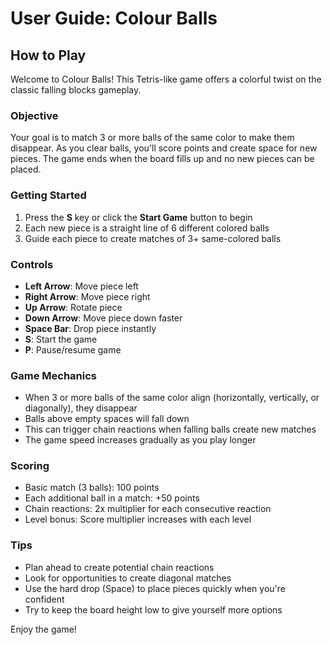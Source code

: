 # User Guide: Colour Balls

## How to Play

Welcome to Colour Balls! This Tetris-like game offers a colorful twist on the classic falling blocks gameplay.

### Objective
Your goal is to match 3 or more balls of the same color to make them disappear. As you clear balls, you'll score points and create space for new pieces. The game ends when the board fills up and no new pieces can be placed.

### Getting Started
1. Press the **S** key or click the **Start Game** button to begin
2. Each new piece is a straight line of 6 different colored balls
3. Guide each piece to create matches of 3+ same-colored balls

### Controls
- **Left Arrow**: Move piece left
- **Right Arrow**: Move piece right
- **Up Arrow**: Rotate piece
- **Down Arrow**: Move piece down faster
- **Space Bar**: Drop piece instantly
- **S**: Start the game
- **P**: Pause/resume game

### Game Mechanics
- When 3 or more balls of the same color align (horizontally, vertically, or diagonally), they disappear
- Balls above empty spaces will fall down
- This can trigger chain reactions when falling balls create new matches
- The game speed increases gradually as you play longer

### Scoring
- Basic match (3 balls): 100 points
- Each additional ball in a match: +50 points
- Chain reactions: 2x multiplier for each consecutive reaction
- Level bonus: Score multiplier increases with each level

### Tips
- Plan ahead to create potential chain reactions
- Look for opportunities to create diagonal matches
- Use the hard drop (Space) to place pieces quickly when you're confident
- Try to keep the board height low to give yourself more options

Enjoy the game!
